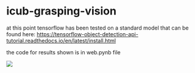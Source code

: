 # icub-grasping-vision


at this point tensorflow has been tested on a standard model that can be found here: https://tensorflow-object-detection-api-tutorial.readthedocs.io/en/latest/install.html




the code for results shown is in web.pynb file

![](web.gif)
